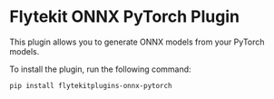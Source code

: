 # Flytekit ONNX PyTorch Plugin

This plugin allows you to generate ONNX models from your PyTorch models.

To install the plugin, run the following command:

```
pip install flytekitplugins-onnx-pytorch
```
